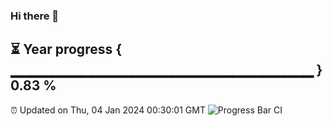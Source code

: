 ### Hi there 👋
⏳ Year progress { ▁▁▁▁▁▁▁▁▁▁▁▁▁▁▁▁▁▁▁▁▁▁▁▁▁▁▁▁▁▁ } 0.83 %
---
⏰ Updated on Thu, 04 Jan 2024 00:30:01 GMT
![Progress Bar CI](https://github.com/Moyi321/Moyi321/workflows/Progress%20Bar%20CI/badge.svg)
